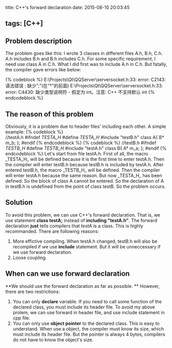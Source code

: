 title: C++'s forward declaration
date: 2015-08-10 20:03:45

tags: [C++]
---

## Problem description
The problem goes like this: I wrote 3 classes in different files A.h, B.h, C.h. A.h includes B.h and B.h includes C.h. For some specific requirement, I need use class A in C.h. What I did first was to include A.h in C.h. But fatally, the compiler gave errors like below:
<!-- more -->
{% codeblock %}	
E:\Projects\Qt\QQServer\serversocket.h:33: error: C2143: 语法错误 : 缺少“;”(在“*”的前面)
E:\Projects\Qt\QQServer\serversocket.h:33: error: C4430: 缺少类型说明符 - 假定为 int。注意:  C++ 不支持默认 int
{% endcodeblock %}	
## The reason of this problem
Obviously, it is a problem due to header files' including each other.
A simple example:
{% codeblock %}		
//testA.h
#ifndef _TESTA_H_
#define _TESTA_H_
#include "testB.h"
class A{
	B* m_b;
};
#endif
{% endcodeblock %}
{% codeblock %}
//testB.h
#ifndef _TESTB_H_
#define _TESTB_H_
#include "testA.h"
class B{
	A* m_a;
};
#endif
{% endcodeblock %}
Let's start from file testA.h. 
First of all, the macro \_TESTA\_H_ will be defined because it is the first time to enter testA.h. Then the compiler will enter testB.h because testB.h is included by testA.h. After entered testB.h, the macro \_TESTB\_H_ will be defined. Then the compiler will enter testA.h because the same reason. But now \_TESTA\_H_ has been defined. So the block of class A cannot be entered. So the declaration of A in testB.h is undefined from the point of class testB. So the problem occurs.

## Solution
To avoid this problem, we can use C++'s forward declaration. That is, we use statement **class testA;** instead of **including "testA.h"**. The forward declaration **just** tells compilers that *testA* is a class. This is highly recommanded. There are following reasons:
1. More effictive compiling. When testA.h changed, testB.h will also be recompiled if we use **include** statement. But it will be unneccessary if we use forward declaration.
2. Loose coupling.

## When can we use forward declaration
**We should use the forward declaration as far as possible. ** However, there are two restrictions: 
1. You can only **declare** variable. If you need to call some function of the declared class, you must include its header file. To avoid my above prolem, we can use forward in header file, and use include statement in cpp file.
2. You can only use **object pointer** to the declared class. This is easy to understand. When use a object, the compiler must know its size, which must include its header file. But the pointer is always 4 bytes, compilers do not have to know the object's size.
